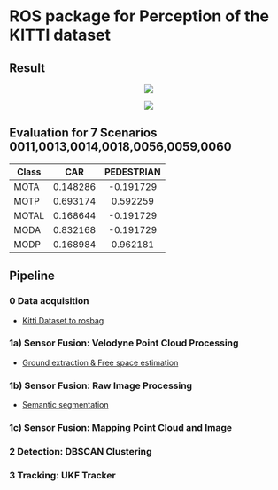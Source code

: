 # ROS package for Perception of the KITTI dataset

## Result

<p align="center">
  <img src="./videos/semantic.gif">
</p>

<p align="center">
  <img src="./videos/rviz.gif">
</p>

## Evaluation for 7 Scenarios 0011,0013,0014,0018,0056,0059,0060

| Class        | CAR           | PEDESTRIAN  |
| ------------ |:-------------:|:-----------:|
| MOTA         | 0.148286      | -0.191729   |
| MOTP         | 0.693174      |  0.592259   |
| MOTAL        | 0.168644      | -0.191729   |
| MODA         | 0.832168      | -0.191729   |
| MODP         | 0.168984      |  0.962181   |

## Pipeline

### 0 Data acquisition

* [Kitti Dataset to rosbag](https://github.com/tomas789/kitti2bag)

### 1a) Sensor Fusion: Velodyne Point Cloud Processing

* [Ground extraction & Free space estimation](http://wiki.ros.org/but_velodyne_proc)

### 1b) Sensor Fusion: Raw Image Processing

* [Semantic segmentation](https://github.com/martinkersner/train-DeepLab)

### 1c) Sensor Fusion: Mapping Point Cloud and Image

### 2 Detection: DBSCAN Clustering

### 3 Tracking: UKF Tracker

